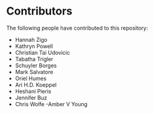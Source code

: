 # Contributors
The following people have contributed to this repository:

- Hannah Zigo
- Kathryn Powell
- Christian Tai Udovicic
- Tabatha Trigler
- Schuyler Borges
- Mark Salvatore
- Oriel Humes
- Ari H.D. Koeppel
- Heshani Pieris
- Jennifer Buz
- Chris Wolfe
-Amber V Young
